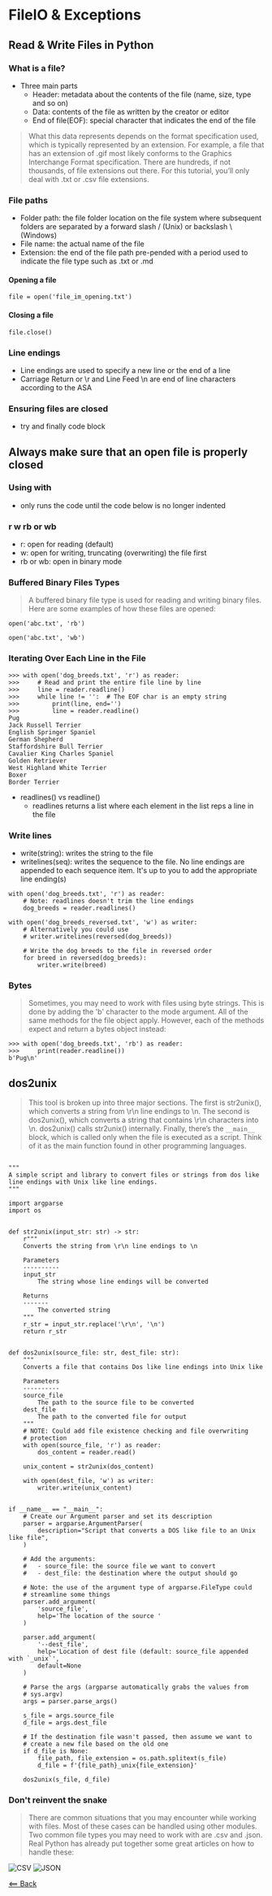 # FilelO & Exceptions

<!-- https://realpython.com/read-write-files-python/ https://realpython.com/python-exceptions/ https://realpython.com/lessons/reading-and-writing-files-python-overview/ https://realpython.com/quizzes/read-write-files-python/viewer/  -->

## Read & Write Files in Python

### What is a file?
- Three main parts
  - Header: metadata about the contents of the file (name, size, type and so on)
  - Data: contents of the file as written by the creator or editor
  - End of file(EOF): special character that indicates the end of the file

> What this data represents depends on the format specification used, which is typically represented by an extension. For example, a file that has an extension of .gif most likely conforms to the Graphics Interchange Format specification. There are hundreds, if not thousands, of file extensions out there. For this tutorial, you’ll only deal with .txt or .csv file extensions.

### File paths
- Folder path: the file folder location on the file system where subsequent folders are separated by a forward slash / (Unix) or backslash \ (Windows)
- File name: the actual name of the file
- Extension: the end of the file path pre-pended with a period used to indicate the file type such as .txt or .md

#### Opening a file
```
file = open('file_im_opening.txt')
```

#### Closing a file
```
file.close()
```

### Line endings
- Line endings are used to specify a new line or the end of a line
- Carriage Return or \r and Line Feed \n are end of line characters according to the ASA

### Ensuring files are closed
- try and finally code block

## Always make sure that an open file is properly closed

### Using with 
- only runs the code until the code below is no longer indented

### r w rb or wb
- r: open for reading (default)
- w: open for writing, truncating (overwriting) the file first
- rb or wb: open in binary mode

### Buffered Binary Files Types
> A buffered binary file type is used for reading and writing binary files. Here are some examples of how these files are opened:

```
open('abc.txt', 'rb')

open('abc.txt', 'wb')

```

### Iterating Over Each Line in the File

```
>>> with open('dog_breeds.txt', 'r') as reader:
>>>     # Read and print the entire file line by line
>>>     line = reader.readline()
>>>     while line != '':  # The EOF char is an empty string
>>>         print(line, end='')
>>>         line = reader.readline()
Pug
Jack Russell Terrier
English Springer Spaniel
German Shepherd
Staffordshire Bull Terrier
Cavalier King Charles Spaniel
Golden Retriever
West Highland White Terrier
Boxer
Border Terrier
```

- readlines() vs readline()
  - readlines returns a list where each element in the list reps a line in the file


### Write lines
- write(string): writes the string to the file
- writelines(seq): writes the sequence to the file. No line endings are appended to each sequence item. It's up to you to add the appropriate line ending(s)

```
with open('dog_breeds.txt', 'r') as reader:
    # Note: readlines doesn't trim the line endings
    dog_breeds = reader.readlines()

with open('dog_breeds_reversed.txt', 'w') as writer:
    # Alternatively you could use
    # writer.writelines(reversed(dog_breeds))

    # Write the dog breeds to the file in reversed order
    for breed in reversed(dog_breeds):
        writer.write(breed)

```


### Bytes
> Sometimes, you may need to work with files using byte strings. This is done by adding the 'b' character to the mode argument. All of the same methods for the file object apply. However, each of the methods expect and return a bytes object instead:

```
>>> with open('dog_breeds.txt', 'rb') as reader:
>>>     print(reader.readline())
b'Pug\n'

```

## dos2unix
> This tool is broken up into three major sections. The first is str2unix(), which converts a string from \r\n line endings to \n. The second is dos2unix(), which converts a string that contains \r\n characters into \n. dos2unix() calls str2unix() internally. Finally, there’s the `__main__` block, which is called only when the file is executed as a script. Think of it as the main function found in other programming languages.

```

"""
A simple script and library to convert files or strings from dos like
line endings with Unix like line endings.
"""

import argparse
import os


def str2unix(input_str: str) -> str:
    r"""
    Converts the string from \r\n line endings to \n

    Parameters
    ----------
    input_str
        The string whose line endings will be converted

    Returns
    -------
        The converted string
    """
    r_str = input_str.replace('\r\n', '\n')
    return r_str


def dos2unix(source_file: str, dest_file: str):
    """
    Converts a file that contains Dos like line endings into Unix like

    Parameters
    ----------
    source_file
        The path to the source file to be converted
    dest_file
        The path to the converted file for output
    """
    # NOTE: Could add file existence checking and file overwriting
    # protection
    with open(source_file, 'r') as reader:
        dos_content = reader.read()

    unix_content = str2unix(dos_content)

    with open(dest_file, 'w') as writer:
        writer.write(unix_content)


if __name__ == "__main__":
    # Create our Argument parser and set its description
    parser = argparse.ArgumentParser(
        description="Script that converts a DOS like file to an Unix like file",
    )

    # Add the arguments:
    #   - source_file: the source file we want to convert
    #   - dest_file: the destination where the output should go

    # Note: the use of the argument type of argparse.FileType could
    # streamline some things
    parser.add_argument(
        'source_file',
        help='The location of the source '
    )

    parser.add_argument(
        '--dest_file',
        help='Location of dest file (default: source_file appended with `_unix`',
        default=None
    )

    # Parse the args (argparse automatically grabs the values from
    # sys.argv)
    args = parser.parse_args()

    s_file = args.source_file
    d_file = args.dest_file

    # If the destination file wasn't passed, then assume we want to
    # create a new file based on the old one
    if d_file is None:
        file_path, file_extension = os.path.splitext(s_file)
        d_file = f'{file_path}_unix{file_extension}'

    dos2unix(s_file, d_file)

```

### Don't reinvent the snake
> There are common situations that you may encounter while working with files. Most of these cases can be handled using other modules. Two common file types you may need to work with are .csv and .json. Real Python has already put together some great articles on how to handle these:

![CSV](https://realpython.com/python-csv/)
![JSON](https://realpython.com/python-json/)


[<== Back](README.md)